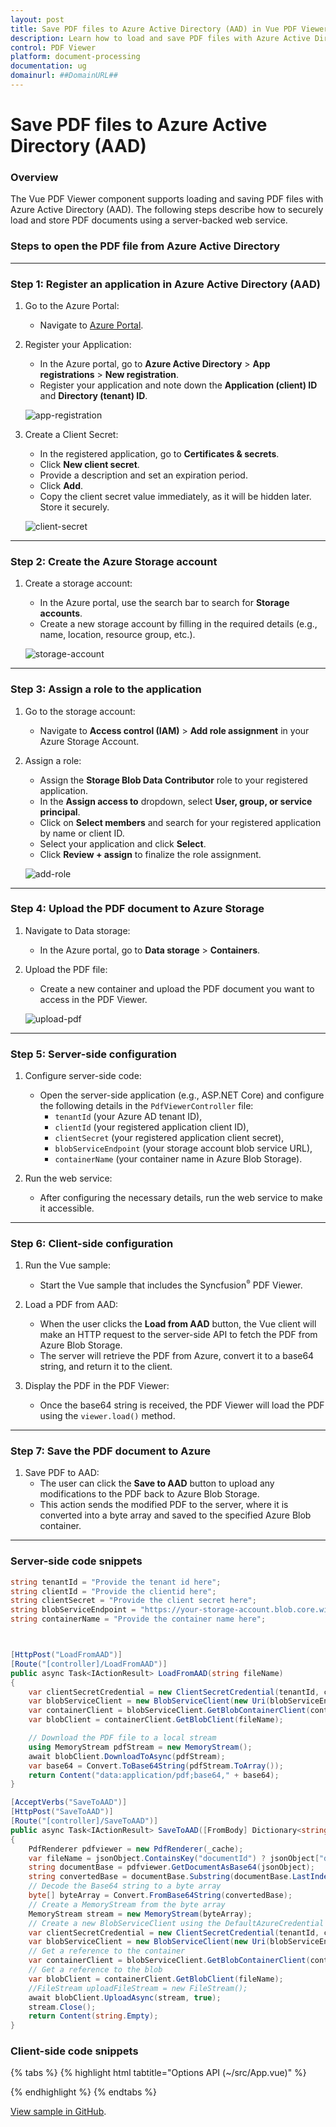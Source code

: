```yaml
---
layout: post
title: Save PDF files to Azure Active Directory (AAD) in Vue PDF Viewer | Syncfusion
description: Learn how to load and save PDF files with Azure Active Directory (AAD) using the Syncfusion Vue PDF Viewer component and a server-backed web service.
control: PDF Viewer
platform: document-processing
documentation: ug
domainurl: ##DomainURL##
---
```


# Save PDF files to Azure Active Directory (AAD)

### **Overview**

The Vue PDF Viewer component supports loading and saving PDF files with Azure Active Directory (AAD). The following steps describe how to securely load and store PDF documents using a server-backed web service.

### Steps to open the PDF file from Azure Active Directory

---

### Step 1: Register an application in Azure Active Directory (AAD)

1. Go to the Azure Portal:
   - Navigate to [Azure Portal](https://portal.azure.com).

2. Register your Application:
   - In the Azure portal, go to **Azure Active Directory** > **App registrations** > **New registration**.
   - Register your application and note down the **Application (client) ID** and **Directory (tenant) ID**.

   ![app-registration](../images/app-registration.png)

3. Create a Client Secret:
   - In the registered application, go to **Certificates & secrets**.
   - Click **New client secret**.
   - Provide a description and set an expiration period.
   - Click **Add**.
   - Copy the client secret value immediately, as it will be hidden later. Store it securely.

   ![client-secret](../images/client-secret.png)

---

### Step 2: Create the Azure Storage account

1. Create a storage account:
   - In the Azure portal, use the search bar to search for **Storage accounts**.
   - Create a new storage account by filling in the required details (e.g., name, location, resource group, etc.).

    ![storage-account](../images/storage-account.png)

---

### Step 3: Assign a role to the application

1. Go to the storage account:
   - Navigate to **Access control (IAM)** > **Add role assignment** in your Azure Storage Account.

2. Assign a role:
   - Assign the **Storage Blob Data Contributor** role to your registered application.
   - In the **Assign access to** dropdown, select **User, group, or service principal**.
   - Click on **Select members** and search for your registered application by name or client ID.
   - Select your application and click **Select**.
   - Click **Review + assign** to finalize the role assignment.

    ![add-role](../images/add-role.png)
---

### Step 4: Upload the PDF document to Azure Storage

1. Navigate to Data storage:
   - In the Azure portal, go to **Data storage** > **Containers**.

2. Upload the PDF file:
   - Create a new container and upload the PDF document you want to access in the PDF Viewer.

    ![upload-pdf](../images/upload-pdf.png)
---

### Step 5: Server-side configuration

1. Configure server-side code:
   - Open the server-side application (e.g., ASP.NET Core) and configure the following details in the `PdfViewerController` file:
     - `tenantId` (your Azure AD tenant ID),
     - `clientId` (your registered application client ID),
     - `clientSecret` (your registered application client secret),
     - `blobServiceEndpoint` (your storage account blob service URL),
     - `containerName` (your container name in Azure Blob Storage).

2. Run the web service:
   - After configuring the necessary details, run the web service to make it accessible.

---

### Step 6: Client-side configuration

1. Run the Vue sample:
   - Start the Vue sample that includes the Syncfusion<sup style="font-size:70%">&reg;</sup> PDF Viewer.

2. Load a PDF from AAD:
   - When the user clicks the **Load from AAD** button, the Vue client will make an HTTP request to the server-side API to fetch the PDF from Azure Blob Storage.
   - The server will retrieve the PDF from Azure, convert it to a base64 string, and return it to the client.

3. Display the PDF in the PDF Viewer:
   - Once the base64 string is received, the PDF Viewer will load the PDF using the `viewer.load()` method.

---

### Step 7: Save the PDF document to Azure

1. Save PDF to AAD:
   - The user can click the **Save to AAD** button to upload any modifications to the PDF back to Azure Blob Storage.
   - This action sends the modified PDF to the server, where it is converted into a byte array and saved to the specified Azure Blob container.

---

### Server-side code snippets
```csharp
string tenantId = "Provide the tenant id here";
string clientId = "Provide the clientid here";
string clientSecret = "Provide the client secret here";
string blobServiceEndpoint = "https://your-storage-account.blob.core.windows.net";
string containerName = "Provide the container name here";



[HttpPost("LoadFromAAD")]
[Route("[controller]/LoadFromAAD")]
public async Task<IActionResult> LoadFromAAD(string fileName)
{
    var clientSecretCredential = new ClientSecretCredential(tenantId, clientId, clientSecret);
    var blobServiceClient = new BlobServiceClient(new Uri(blobServiceEndpoint), clientSecretCredential);
    var containerClient = blobServiceClient.GetBlobContainerClient(containerName);
    var blobClient = containerClient.GetBlobClient(fileName);

    // Download the PDF file to a local stream
    using MemoryStream pdfStream = new MemoryStream();
    await blobClient.DownloadToAsync(pdfStream);
    var base64 = Convert.ToBase64String(pdfStream.ToArray());
    return Content("data:application/pdf;base64," + base64);
}

[AcceptVerbs("SaveToAAD")]
[HttpPost("SaveToAAD")]
[Route("[controller]/SaveToAAD")]
public async Task<IActionResult> SaveToAAD([FromBody] Dictionary<string, string> jsonObject)
{
    PdfRenderer pdfviewer = new PdfRenderer(_cache);
    var fileName = jsonObject.ContainsKey("documentId") ? jsonObject["documentId"] : "Test.pdf";
    string documentBase = pdfviewer.GetDocumentAsBase64(jsonObject);
    string convertedBase = documentBase.Substring(documentBase.LastIndexOf(',') + 1);
    // Decode the Base64 string to a byte array
    byte[] byteArray = Convert.FromBase64String(convertedBase);
    // Create a MemoryStream from the byte array
    MemoryStream stream = new MemoryStream(byteArray);
    // Create a new BlobServiceClient using the DefaultAzureCredential
    var clientSecretCredential = new ClientSecretCredential(tenantId, clientId, clientSecret);
    var blobServiceClient = new BlobServiceClient(new Uri(blobServiceEndpoint), clientSecretCredential);
    // Get a reference to the container
    var containerClient = blobServiceClient.GetBlobContainerClient(containerName);
    // Get a reference to the blob
    var blobClient = containerClient.GetBlobClient(fileName);
    //FileStream uploadFileStream = new FileStream();
    await blobClient.UploadAsync(stream, true);
    stream.Close();
    return Content(string.Empty);
}

```



### Client-side code snippets

{% tabs %}
{% highlight html tabtitle="Options API (~/src/App.vue)" %}

<template>
  <div id="app">
    <!-- PDF Viewer Component -->
    <ejs-pdfviewer
      id="pdfViewer"
      ref="pdfviewer"
      :documentPath="documentPath"
      :serviceUrl="serviceUrl"
      :toolbar-settings="toolbarSettings"
      @toolbar-click="toolbarClick">
    </ejs-pdfviewer>
  </div>
</template>

<script>
import { PdfViewerComponent, Toolbar, Magnification, Navigation,
         LinkAnnotation, BookmarkView, Annotation, ThumbnailView,
         Print, TextSelection, TextSearch, FormFields, FormDesigner,
         PageOrganizer } from '@syncfusion/ej2-vue-pdfviewer';

export default {
  name: 'App',
  components: {
    "ejs-pdfviewer": PdfViewerComponent
  },
  data () {
    // Toolbar items configuration
    const toolItem1 = {
      text: 'Load From AAD',
      id: 'LoadFromAAD',
      tooltipText: 'Custom toolbar item',
      align: 'left'
    };
    const toolItem2 = {
      id: 'SaveToAAD',
      text: 'Save To AAD',
      tooltipText: 'Custom toolbar item',
      align: 'left'
    };

    return {
      // Path to the document
      documentPath: "",  // You can set this to an initial document URL or keep it empty
      // URL for the service (used by the Syncfusion PDF Viewer)
      serviceUrl: "https://localhost:44308/pdfviewer",
      // Toolbar settings
      toolbarSettings: {
        toolbarItems: [
          toolItem1, toolItem2,
          'OpenOption', 'PageNavigationTool', 'MagnificationTool',
          'PanTool', 'SelectionTool', 'SearchOption', 'PrintOption',
          'DownloadOption', 'UndoRedoTool', 'AnnotationEditTool',
          'FormDesignerEditTool', 'CommentTool', 'SubmitForm'
        ]
      }
    };
  },

  provide: {
    PdfViewer: [Toolbar, Magnification, Navigation, LinkAnnotation, BookmarkView, ThumbnailView,
                Print, TextSelection, TextSearch, Annotation, FormDesigner, FormFields, PageOrganizer]
  },

  methods: {
    // Handle toolbar button clicks
    toolbarClick(args) {
      const viewer = this.$refs.pdfviewer.ej2Instances;  // Reference to the PdfViewer instance

      if (args.item) {
        if (args.item.id === 'LoadFromAAD') {
          // Handle 'Load From AAD' logic
          this.loadFromAAD(viewer);
        } else if (args.item.id === 'SaveToAAD') {
          // Handle 'Save To AAD' logic
          this.saveToAAD(viewer);
        }
      }
    },

    // Load PDF from AAD (simulated logic)
    loadFromAAD(viewer) {
      console.log('Loading PDF from AAD...');
      const xhr = new XMLHttpRequest();
      //modify the url based on the file name
      xhr.open('POST', `https://localhost:44308/pdfviewer/LoadFromAAD?fileName=pdf-succinctly.pdf`, true);
      xhr.onreadystatechange = () => {
        if (xhr.readyState === 4 && xhr.status === 200) {
          const data = xhr.responseText;
          console.log('Loaded PDF:', data);
          viewer.load(data);  // Load the document into the PDF Viewer
        } else if (xhr.readyState === 4) {
          console.error('Error loading PDF from AAD');
        }
      };
      xhr.send();
    },

    // Save PDF to AAD (simulated logic)
    saveToAAD(viewer) {
      console.log('Saving PDF to AAD...');
      viewer.serverActionSettings.download = "SaveToAAD"; // Custom download action
      viewer.download();  // Trigger the download action for saving
    }
  }
};
</script>

{% endhighlight %}
{% endtabs %}

[View sample in GitHub](https://github.com/SyncfusionExamples/open-save-pdf-documents-in-aad).